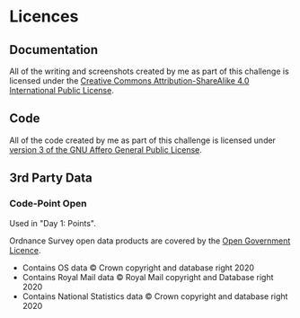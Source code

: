 # Licences

## Documentation

All of the writing and screenshots created by me as part of this challenge is
licensed under the [Creative Commons Attribution-ShareAlike 4.0 International
Public License](licenses/CC-BY-SA.md).

## Code

All of the code created by me as part of this challenge is licensed under
[version 3 of the GNU Affero General Public License](licenses/GNU-AGPL.md).

## 3rd Party Data

### Code-Point Open

Used in "Day 1: Points".

Ordnance Survey open data products are covered by the [Open Government
Licence](licenses/OGL.md).

- Contains OS data © Crown copyright and database right 2020
- Contains Royal Mail data © Royal Mail copyright and Database right 2020
- Contains National Statistics data © Crown copyright and database right 2020
